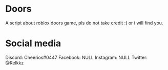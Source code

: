 # Doors
A script about roblox doors game, pls do not take credit :(
or i will find you.

# Social media
Discord: Cheerios#0447
Facebook: NULL
Instagram: NULL
Twitter: @Relkkz

